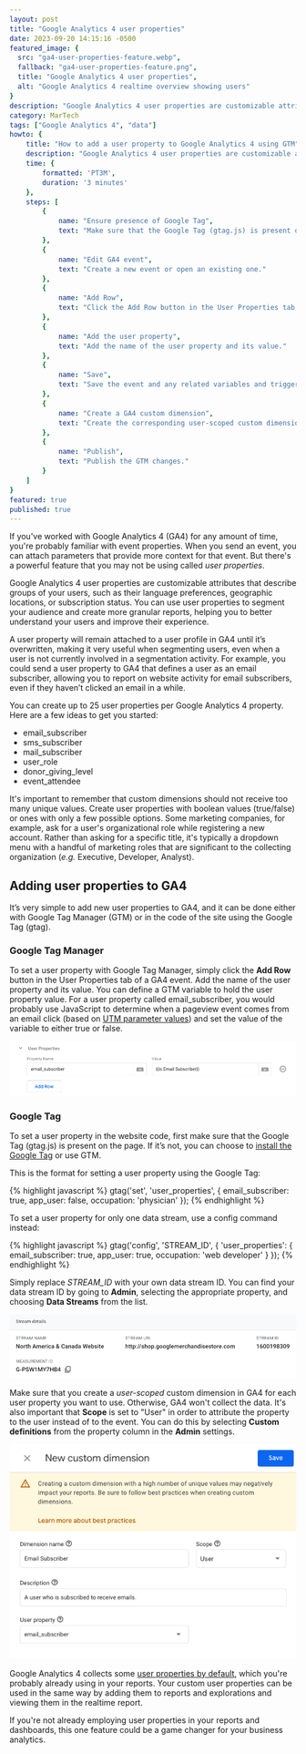 ```yaml
---
layout: post
title: "Google Analytics 4 user properties"
date: 2023-09-20 14:15:16 -0500
featured_image: {
  src: "ga4-user-properties-feature.webp",
  fallback: "ga4-user-properties-feature.png",
  title: "Google Analytics 4 user properties",
  alt: "Google Analytics 4 realtime overview showing users"
}
description: "Google Analytics 4 user properties are customizable attributes that describe groups of your users, such as their language preferences, geographic locations, or subscription status."
category: MarTech
tags: ["Google Analytics 4", "data"]
howto: {
	title: "How to add a user property to Google Analytics 4 using GTM",
	description: "Google Analytics 4 user properties are customizable attributes that describe groups of your users.",
	time: {
		formatted: 'PT3M',
		duration: '3 minutes'
	},
	steps: [
		{
			name: "Ensure presence of Google Tag",
			text: "Make sure that the Google Tag (gtag.js) is present on the page."
		},
		{
			name: "Edit GA4 event",
			text: "Create a new event or open an existing one."
		},
		{
			name: "Add Row",
			text: "Click the Add Row button in the User Properties tab of the GA4 event."
		},
		{
			name: "Add the user property",
			text: "Add the name of the user property and its value."
		},
		{
			name: "Save",
			text: "Save the event and any related variables and triggers."
		},
		{
			name: "Create a GA4 custom dimension",
			text: "Create the corresponding user-scoped custom dimension in Google Analytics 4."
		},
		{
			name: "Publish",
			text: "Publish the GTM changes."
		}
	]
}
featured: true
published: true
---
```


If you've worked with Google Analytics 4 (GA4) for any amount of time, you're probably familiar with event properties. When you send an event, you can attach parameters that provide more context for that event. But there's a powerful feature that you may not be using called _user properties_.

Google Analytics 4 user properties are customizable attributes that describe groups of your users, such as their language preferences, geographic locations, or subscription status. You can use user properties to segment your audience and create more granular reports, helping you to better understand your users and improve their experience.

A user property will remain attached to a user profile in GA4 until it’s overwritten, making it very useful when segmenting users, even when a user is not currently involved in a segmentation activity. For example, you could send a user property to GA4 that defines a user as an email subscriber, allowing you to report on website activity for email subscribers, even if they haven’t clicked an email in a while.

You can create up to 25 user properties per Google Analytics 4 property. Here are a few ideas to get you started:

- email_subscriber
- sms_subscriber
- mail_subscriber
- user_role
- donor_giving_level
- event_attendee

It's important to remember that custom dimensions should not receive too many unique values. Create user properties with boolean values (true/false) or ones with only a few possible options. Some marketing companies, for example, ask for a user's organizational role while registering a new account. Rather than asking for a specific title, it's typically a dropdown menu with a handful of marketing roles that are significant to the collecting organization (_e.g._ Executive, Developer, Analyst).

## Adding user properties to GA4

It’s very simple to add new user properties to GA4, and it can be done either with Google Tag Manager (GTM) or in the code of the site using the Google Tag (gtag).

### Google Tag Manager

To set a user property with Google Tag Manager, simply click the **Add Row** button in the User Properties tab of a GA4 event. Add the name of the user property and its value. You can define a GTM variable to hold the user property value. For a user property called email_subscriber, you would probably use JavaScript to determine when a pageview event comes from an email click (based on [UTM parameter values](/martech/2023/utm-parameters)) and set the value of the variable to either true or false.

<picture class="block md:mx-12 xl:mx-0">
	<source type="image/webp" srcset="/assets/img/martech/google-tag-manager-user-property.webp" >
	<img src="/assets/img/martech/google-tag-manager-user-property.png" class="shadow" alt="Google Analytics 4 user property setup in Google Tag Manager" />
</picture>

### Google Tag

To set a user property in the website code, first make sure that the Google Tag (gtag.js) is present on the page. If it’s not, you can choose to [install the Google Tag](https://developers.google.com/tag-platform/gtagjs/install) or use GTM.

This is the format for setting a user property using the Google Tag:

{% highlight javascript %}
gtag('set', 'user_properties', {
  email_subscriber: true,
  app_user: false,
  occupation: 'physician'
});
{% endhighlight %}

To set a user property for only one data stream, use a config command instead:

{% highlight javascript %}
gtag('config', 'STREAM_ID', {
  'user_properties': {
    email_subscriber: true,
    app_user: true,
    occupation: 'web developer'
  }
});
{% endhighlight %}

Simply replace *STREAM_ID* with your own data stream ID. You can find your data stream ID by going to **Admin**, selecting the appropriate property, and choosing **Data Streams** from the list.

<picture class="block md:mx-12 xl:mx-0">
	<source type="image/webp" srcset="/assets/img/martech/google-analytics-4-stream-id.webp" >
	<img src="/assets/img/martech/google-analytics-4-stream-id.png" class="shadow" alt="Google Analytics 4 data stream ID and measurement ID" />
</picture>

Make sure that you create a _user-scoped_ custom dimension in GA4 for each user property you want to use. Otherwise, GA4 won't collect the data. It's also important that **Scope** is set to "User" in order to attribute the property to the user instead of to the event. You can do this by selecting **Custom definitions** from the property column in the **Admin** settings.

<picture class="block md:mx-12 xl:mx-0">
	<source type="image/webp" srcset="/assets/img/martech/google-analytics-4-user-scoped-dimension.webp" >
	<img src="/assets/img/martech/google-analytics-4-user-scoped-dimension.png" class="shadow" alt="Google Analytics 4 user-scoped custom dimension" />
</picture>

Google Analytics 4 collects some [user properties by default](https://support.google.com/analytics/answer/9268042), which you're probably already using in your reports. Your custom user properties can be used in the same way by adding them to reports and explorations and viewing them in the realtime report.

If you're not already employing user properties in your reports and dashboards, this one feature could be a game changer for your business analytics.